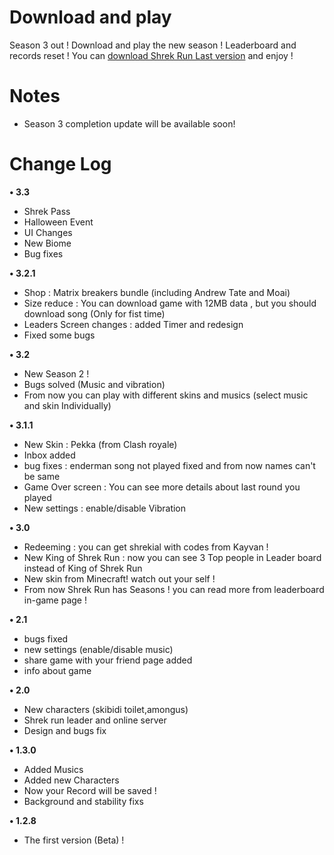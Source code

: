 
# Download and play
Season 3 out ! Download and play the new season ! Leaderboard and records reset ! You can [download Shrek Run Last version](https://drive.google.com/file/u/1/d/160-7ZLSwh5ru7C9D8RcZAuXSp68pEQ4E/view?usp=drive_open) and enjoy !

# Notes 
- Season 3 completion update will be available soon!

# Change Log
**• 3.3**
- Shrek Pass
- Halloween Event
- UI Changes
- New Biome
- Bug fixes 

**• 3.2.1**
- Shop : Matrix breakers bundle (including Andrew Tate and Moai)
- Size reduce : You can download game with 12MB data , but you should download song (Only for fist time)
- Leaders Screen changes : added Timer and redesign
- Fixed some bugs 

**• 3.2**
- New Season 2 !
- Bugs solved (Music and vibration)
- From now you can play with different skins and musics (select music and skin Individually)

**• 3.1.1**
- New Skin : Pekka (from Clash royale)
- Inbox added
- bug fixes : enderman song not played fixed and from now names can't be same 
- Game Over screen : You can see more details about last round you played
- New settings : enable/disable Vibration 

**• 3.0**
- Redeeming : you can get shrekial with codes from Kayvan !
- New King of Shrek Run : now you can see 3 Top people in Leader board instead of King of Shrek Run
- New skin from Minecraft! watch out your self !
- From now Shrek Run has Seasons ! you can read more from leaderboard in-game page !

**• 2.1**
- bugs fixed
- new settings (enable/disable music)
- share game with your friend page added
- info about game

**• 2.0**
- New characters (skibidi toilet,amongus)
- Shrek run leader and online server 
- Design and bugs fix 

**• 1.3.0**
- Added Musics
- Added new Characters
- Now your Record will be saved !
- Background and stability fixs 

**• 1.2.8**
- The first version (Beta) !

